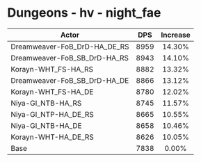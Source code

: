 # Dungeons - hv - night_fae
| Actor | DPS | Increase |
|---|:---:|:---:|
|Dreamweaver-FoB_DrD-HA_DE_RS|8959|14.30%|
|Dreamweaver-FoB_SB_DrD-HA_RS|8943|14.10%|
|Korayn-WHT_FS-HA_RS|8882|13.32%|
|Dreamweaver-FoB_SB_DrD-HA_DE|8866|13.12%|
|Korayn-WHT_FS-HA_DE|8780|12.02%|
|Niya-GI_NTB-HA_RS|8745|11.57%|
|Niya-GI_NTP-HA_DE_RS|8665|10.55%|
|Niya-GI_NTB-HA_DE|8658|10.46%|
|Korayn-WHT-HA_DE_RS|8626|10.05%|
|Base|7838|0.00%|
